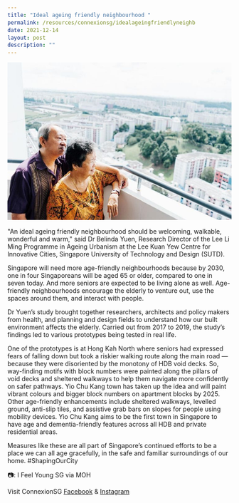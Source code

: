 ```yaml
---
title: "Ideal ageing friendly neighbourhood "
permalink: /resources/connexionsg/idealageingfriendlyneighb
date: 2021-12-14
layout: post
description: ""
---
```

![Alt text for image on Isomer site](/images/connexionsg/2021/263035124_6605496419492267_6418812458867501594_n.jpg)

"An ideal ageing friendly neighbourhood should be welcoming, walkable, wonderful and warm," said Dr Belinda Yuen, Research Director of the Lee Li Ming Programme in Ageing Urbanism at the Lee Kuan Yew Centre for Innovative Cities, Singapore University of Technology and Design (SUTD).

Singapore will need more age-friendly neighbourhoods because by 2030, one in four Singaporeans will be aged 65 or older, compared to one in seven today. And more seniors are expected to be living alone as well. Age-friendly neighbourhoods encourage the elderly to venture out, use the spaces around them, and interact with people. 

Dr Yuen’s study brought together researchers, architects and policy makers from health, and planning and design fields to understand how our built environment affects the elderly. Carried out from 2017 to 2019, the study’s findings led to various prototypes being tested in real life. 

One of the prototypes is at Hong Kah North where seniors had expressed fears of falling down but took a riskier walking route along the main road — because they were disoriented by the monotony of HDB void decks. So, way-finding motifs with block numbers were painted along the pillars of void decks and sheltered walkways to help them navigate more confidently on safer pathways.
Yio Chu Kang town has taken up the idea and will paint vibrant colours and bigger block numbers on apartment blocks by 2025. Other age-friendly enhancements include sheltered walkways, levelled ground, anti-slip tiles, and assistive grab bars on slopes for people using mobility devices. Yio Chu Kang aims to be the first town in Singapore to have age and dementia-friendly features across all HDB and private residential areas.

Measures like these are all part of Singapore’s continued efforts to be a place we can all age gracefully, in the safe and familiar surroundings of our home. #ShapingOurCity

📷: I Feel Young SG via MOH

Visit ConnexionSG [Facebook](https://www.facebook.com/ConnexionSG) & [Instagram](https://www.instagram.com/connexionsg/)